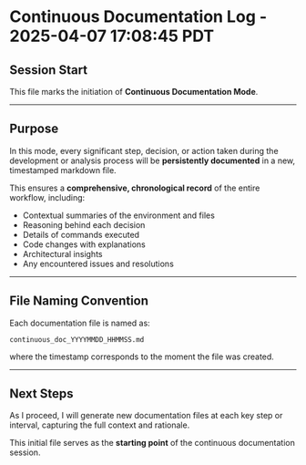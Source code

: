 # Continuous Documentation Log - 2025-04-07 17:08:45 PDT

## Session Start

This file marks the initiation of **Continuous Documentation Mode**.

---

## Purpose

In this mode, every significant step, decision, or action taken during the development or analysis process will be **persistently documented** in a new, timestamped markdown file.

This ensures a **comprehensive, chronological record** of the entire workflow, including:

- Contextual summaries of the environment and files
- Reasoning behind each decision
- Details of commands executed
- Code changes with explanations
- Architectural insights
- Any encountered issues and resolutions

---

## File Naming Convention

Each documentation file is named as:

```
continuous_doc_YYYYMMDD_HHMMSS.md
```

where the timestamp corresponds to the moment the file was created.

---

## Next Steps

As I proceed, I will generate new documentation files at each key step or interval, capturing the full context and rationale.

This initial file serves as the **starting point** of the continuous documentation session.
